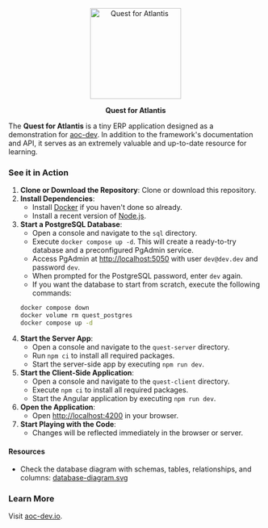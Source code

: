 <p align="center">
  <a href="https://quest.atlantisofcode.com">
    <img width="180" src="https://github.com/atlantis-of-code/aoc-dev/assets/273590/349b9229-2fdf-4190-964a-a0aaa7701e96" alt="Quest for Atlantis">
  </a>
</p>

<p align="center">
  <strong>Quest for Atlantis</strong>
</p>

The **Quest for Atlantis** is a tiny ERP application designed as a demonstration for [aoc-dev](https://github.com/atlantis-of-code/aoc-dev). In addition to the framework's documentation and API, it serves as an extremely valuable and up-to-date resource for learning.

### See it in Action

1. **Clone or Download the Repository**: Clone or download this repository.
2. **Install Dependencies**:
    - Install [Docker](https://docs.docker.com/desktop/) if you haven't done so already.
    - Install a recent version of [Node.js](https://nodejs.org).
3. **Start a PostgreSQL Database**:
    - Open a console and navigate to the `sql` directory.
    - Execute `docker compose up -d`. This will create a ready-to-try database and a preconfigured PgAdmin service.
    - Access PgAdmin at [http://localhost:5050](http://localhost:5050) with user `dev@dev.dev` and password `dev`.
    - When prompted for the PostgreSQL password, enter `dev` again. 
    - If you want the database to start from scratch, execute the following commands:
     ```sh
     docker compose down
     docker volume rm quest_postgres
     docker compose up -d
     ```
4. **Start the Server App**:
    - Open a console and navigate to the `quest-server` directory.
    - Run `npm ci` to install all required packages.
    - Start the server-side app by executing `npm run dev`.
5. **Start the Client-Side Application**:
    - Open a console and navigate to the `quest-client` directory.
    - Execute `npm ci` to install all required packages.
    - Start the Angular application by executing `npm run dev`.
6. **Open the Application**:
    - Open [http://localhost:4200](http://localhost:4200) in your browser.
7. **Start Playing with the Code**:
    - Changes will be reflected immediately in the browser or server.

#### Resources

- Check the database diagram with schemas, tables, relationships, and columns: [database-diagram.svg](resources/database-diagram.svg)

### Learn More

Visit [aoc-dev.io](https://aoc-dev.io).
